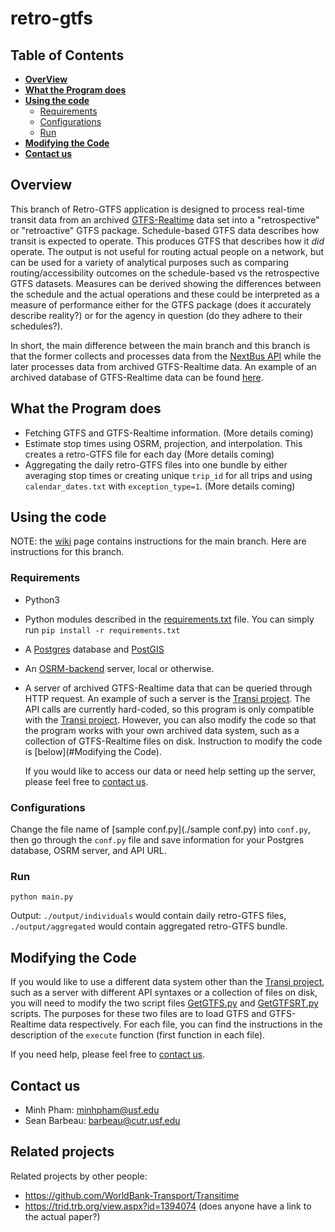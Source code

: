 # retro-gtfs

## Table of Contents
- [**OverView**](#Overview)
- [**What the Program does**](#What-the-Program-does)
- [**Using the code**](#Using-the-code)
  - [Requirements](#Requirements)
  - [Configurations](#Configurations)
  - [Run](#Run)
- [**Modifying the Code**](#Modifying-the-Code)
- [**Contact us**](#Contact-us)

## Overview

This branch of Retro-GTFS application is designed to process real-time transit data from an archived [GTFS-Realtime](https://developers.google.com/transit/gtfs-realtime/) data set into a "retrospective" or "retroactive" GTFS package. Schedule-based GTFS data describes how transit is expected to operate. This produces GTFS that describes how it *did* operate. The output is not useful for routing actual people on a network, but can be used for a variety of analytical purposes such as comparing routing/accessibility outcomes on the schedule-based vs the retrospective GTFS datasets. Measures can be derived showing the differences between the schedule and the actual operations and these could be interpreted as a measure of performance either for the GTFS package (does it accurately describe reality?) or for the agency in question (do they adhere to their schedules?).

In short, the main difference between the main branch and this branch is that the former collects and processes data from the [NextBus API](https://www.nextbus.com/xmlFeedDocs/NextBusXMLFeed.pdf) while the later processes data from archived GTFS-Realtime data. An example of an archived database of GTFS-Realtime data can be found [here](TBD).

## What the Program does

- Fetching GTFS and GTFS-Realtime information. (More details coming)
- Estimate stop times using OSRM, projection, and interpolation. This creates a retro-GTFS file for each day (More details coming)
- Aggregating the daily retro-GTFS files into one bundle by either averaging stop times or creating unique `trip_id` for all trips and using `calendar_dates.txt` with `exception_type=1`. (More details coming)

## Using the code

NOTE: the [wiki](https://github.com/SAUSy-Lab/retro-gtfs/wiki) page contains instructions for the main branch. Here are instructions  for this branch.

### Requirements

- Python3

- Python modules described in the [requirements.txt](./requirement.txt) file. You can simply run `pip install -r requirements.txt`

- A [Postgres](https://www.postgresql.org/) database and [PostGIS](https://postgis.net/install/)

- An [OSRM-backend](https://github.com/Project-OSRM/osrm-backend) server, local or otherwise.

- A server of archived GTFS-Realtime data that can be queried through HTTP request. An example of such a server is the [Transi project](https://gitlab.com/cutr-at-usf/transi/getting-started). The API calls are currently hard-coded, so this program is only compatible with the [Transi project](https://gitlab.com/cutr-at-usf/transi/getting-started). However, you can also modify the code so that the program works with your own archived data system, such as a collection of GTFS-Realtime files on disk. Instruction to modify the code is [below](#Modifying the Code).

  If you would like to access our data or need help setting up the server, please feel free to [contact us](#Contact-us).

### Configurations

Change the file name of [sample conf.py](./sample conf.py) into `conf.py`, then go through the `conf.py` file and save information for your Postgres database, OSRM server, and API URL.

### Run
`python main.py`

Output: `./output/individuals` would contain daily retro-GTFS files, `./output/aggregated` would contain aggregated retro-GTFS bundle.

## Modifying the Code

If you would like to use a different data system other than the [Transi project](https://gitlab.com/cutr-at-usf/transi/getting-started), such as a server with different API syntaxes or a collection of files on disk, you will need to modify the two script files [GetGTFS.py](./GetGTFS.py) and [GetGTFSRT.py](./GetGTFSRT.py) scripts. The purposes for these two files are to load GTFS and GTFS-Realtime data respectively. For each file, you can find the instructions in the description of the `execute` function (first function in each file).

If you need help, please feel free to [contact us](#Contact-us).

## Contact us

- Minh Pham: minhpham@usf.edu
- Sean Barbeau: barbeau@cutr.usf.edu


## Related projects

Related projects by other people:
* https://github.com/WorldBank-Transport/Transitime
* https://trid.trb.org/view.aspx?id=1394074 (does anyone have a link to the actual paper?)

